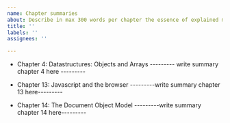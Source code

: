 ```yaml
---
name: Chapter summaries
about: Describe in max 300 words per chapter the essence of explained material
title: ''
labels: ''
assignees: ''

---
```


- Chapter 4:   Datastructures: Objects and Arrays
--------- write summary chapter 4 here ---------

- Chapter 13: Javascript and the browser
---------write summary chapter 13 here---------

- Chapter 14: The Document Object Model
---------write summary chapter 14 here---------
